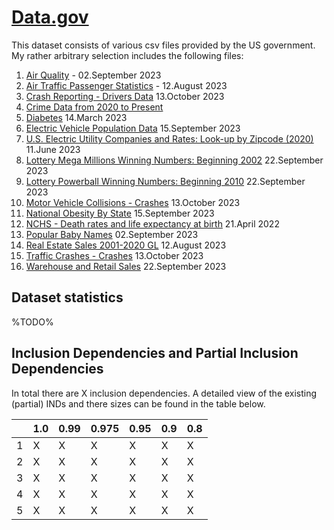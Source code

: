 # [Data.gov](https://catalog.data.gov/dataset)
This dataset consists of various csv files provided by the US government. My rather arbitrary selection includes the
following files:

1) [Air Quality](https://catalog.data.gov/dataset/air-quality) - 02.September 2023
2) [Air Traffic Passenger Statistics](https://catalog.data.gov/dataset/air-traffic-passenger-statistic) - 12.August 2023
3) [Crash Reporting - Drivers Data](https://catalog.data.gov/dataset/crash-reporting-drivers-data) 13.October 2023
4) [Crime Data from 2020 to Present](https://catalog.data.gov/dataset/crime-data-from-2020-to-present)
5) [Diabetes](https://catalog.data.gov/dataset/diabetes) 14.March 2023
6) [Electric Vehicle Population Data](https://catalog.data.gov/dataset/electric-vehicle-population-data) 15.September 2023
7) [U.S. Electric Utility Companies and Rates: Look-up by Zipcode (2020)](https://catalog.data.gov/dataset/u-s-electric-utility-companies-and-rates-look-up-by-zipcode-2020) 11.June 2023
8) [Lottery Mega Millions Winning Numbers: Beginning 2002](https://catalog.data.gov/dataset/lottery-mega-millions-winning-numbers-beginning-2002) 22.September 2023
9)  [Lottery Powerball Winning Numbers: Beginning 2010](https://catalog.data.gov/dataset/lottery-powerball-winning-numbers-beginning-2010) 22.September 2023
10) [Motor Vehicle Collisions - Crashes](https://catalog.data.gov/dataset/motor-vehicle-collisions-crashes) 13.October 2023
11) [National Obesity By State](https://catalog.data.gov/dataset/national-obesity-by-state-d765a) 15.September 2023
12) [NCHS - Death rates and life expectancy at birth](https://catalog.data.gov/dataset/nchs-death-rates-and-life-expectancy-at-birth) 21.April 2022
13) [Popular Baby Names](https://catalog.data.gov/dataset/popular-baby-names) 02.September 2023
14) [Real Estate Sales 2001-2020 GL](https://catalog.data.gov/dataset/real-estate-sales-2001-2018) 12.August 2023
15) [Traffic Crashes - Crashes](https://catalog.data.gov/dataset/traffic-crashes-crashes) 13.October 2023
16) [Warehouse and Retail Sales](https://catalog.data.gov/dataset/warehouse-and-retail-sales) 22.September 2023

## Dataset statistics
%TODO%

## Inclusion Dependencies and Partial Inclusion Dependencies
In total there are X inclusion dependencies. A detailed view of the existing (partial) INDs
and there sizes can be found in the table below.

|     | 1.0 | 0.99 | 0.975 | 0.95 | 0.9 | 0.8 |
|-----|-----|------|-------|------|-----|-----|
| 1   | X   | X    | X     | X    | X   | X   |
| 2   | X   | X    | X     | X    | X   | X   |
| 3   | X   | X    | X     | X    | X   | X   |
| 4   | X   | X    | X     | X    | X   | X   |
| 5   | X   | X    | X     | X    | X   | X   |


